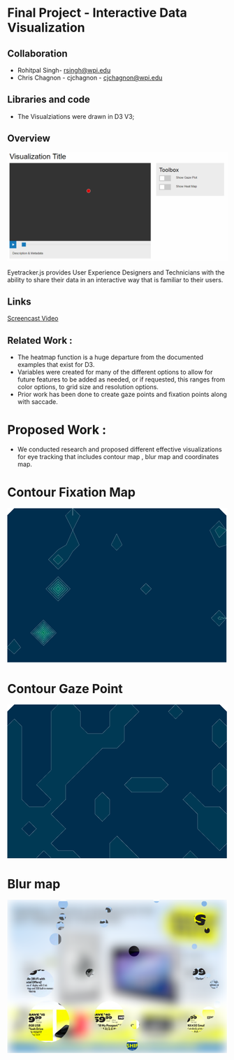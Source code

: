 Final Project - Interactive Data Visualization  
===

## Collaboration

- Rohitpal Singh- rsingh@wpi.edu
- Chris Chagnon - cjchagnon - cjchagnon@wpi.edu


## Libraries and code
- The Visualziations were drawn in D3 V3;

## Overview
![Image of tool](site/resources/img/vis-1.png)

Eyetracker.js provides User Experience Designers and Technicians with the ability to share their data in an interactive way that is familiar to their users.

## Links
[Screencast Video](https://www.youtube.com/watch?v=61Ygqr_c7QQ)


## Related Work : 

- The heatmap function is a huge departure from the documented examples that exist for D3.
- Variables were created for many of the different options to allow for future features to be added as needed, or if                requested, this ranges from color options, to grid size and resolution options.
- Prior work has been done to create gaze points and fixation points along with saccade.

# Proposed Work :

- We conducted research and proposed different effective visualizations for eye tracking that includes contour map , blur map and coordinates map.

# Contour Fixation Map 

![alt_tab](https://github.com/Rohitpalsingh7/EyeVisResearch/blob/master/Screen%20Shot%202017-04-28%20at%2012.04.12%20PM.png)

# Contour Gaze Point 

![alt_tab](https://github.com/Rohitpalsingh7/EyeVisResearch/blob/master/Screen%20Shot%202017-04-28%20at%2012.04.48%20PM.png)

# Blur map 

![alt_tab](https://github.com/Rohitpalsingh7/EyeVisResearch/blob/master/Screen%20Shot%202017-04-28%20at%2012.05.10%20PM.png)



